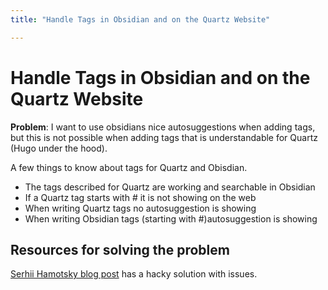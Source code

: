 ```yaml
---
title: "Handle Tags in Obsidian and on the Quartz Website"

---
```

# Handle Tags in Obsidian and on the Quartz Website

**Problem**: I want to use obsidians nice autosuggestions when adding tags, but this is not possible when adding tags that is understandable for Quartz (Hugo under the hood).

A few things to know about tags for Quartz and Obisdian.
- The tags described for Quartz are working and searchable in Obsidian
- If a Quartz tag starts with # it is not showing on the web
- When writing Quartz tags no autosuggestion is showing
- When writing Obsidian tags (starting with #)autosuggestion is showing

## Resources for solving the problem
[Serhii Hamotsky blog post](https://serhii.net/blog/it/2021-11-29-211129-0126-obsidian-to-hugo-tags-script-and-template/) has a hacky solution with issues.

